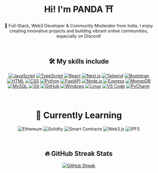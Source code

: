 <h1 align="center">Hi! I'm PANDA ⛩️</h1>

<p align="center">
  👋 Full-Stack, Web3 Developer & Community Moderator from India. I enjoy creating innovative projects and building vibrant online communities, especially on Discord!
</p>

<br/>

<div align="center">

## 🛠 My skills include 
[![JavaScript](https://skillicons.dev/icons?i=js)](https://skillicons.dev) 
[![TypeScript](https://skillicons.dev/icons?i=ts)](https://skillicons.dev) 
[![React](https://skillicons.dev/icons?i=react)](https://skillicons.dev) 
[![Next.js](https://skillicons.dev/icons?i=next)](https://skillicons.dev) 
[![Tailwind](https://skillicons.dev/icons?i=tailwind)](https://skillicons.dev) 
[![Bootstrap](https://skillicons.dev/icons?i=bootstrap)](https://skillicons.dev) 
[![HTML](https://skillicons.dev/icons?i=html)](https://skillicons.dev) 
[![CSS](https://skillicons.dev/icons?i=css)](https://skillicons.dev) 
[![Python](https://skillicons.dev/icons?i=python)](https://skillicons.dev) 
[![FastAPI](https://skillicons.dev/icons?i=fastapi)](https://skillicons.dev) 
[![Node.js](https://skillicons.dev/icons?i=nodejs)](https://skillicons.dev) 
[![Express](https://skillicons.dev/icons?i=express)](https://skillicons.dev) 
[![MongoDB](https://skillicons.dev/icons?i=mongodb)](https://skillicons.dev) 
[![MySQL](https://skillicons.dev/icons?i=mysql)](https://skillicons.dev) 
[![Git](https://skillicons.dev/icons?i=git)](https://skillicons.dev) 
[![GitHub](https://skillicons.dev/icons?i=github)](https://skillicons.dev) 
[![Windows](https://skillicons.dev/icons?i=windows)](https://skillicons.dev) 
[![Linux](https://skillicons.dev/icons?i=linux)](https://skillicons.dev) 
[![VS Code](https://skillicons.dev/icons?i=vscode)](https://skillicons.dev) 
[![PyCharm](https://skillicons.dev/icons?i=pycharm)](https://skillicons.dev)

<br/>

# 📖 Currently Learning
![Ethereum](https://img.shields.io/badge/Ethereum-3C3C3D?style=flat&logo=ethereum&logoColor=white)
![Solidity](https://img.shields.io/badge/Solidity-363636?style=flat&logo=solidity&logoColor=white)
![Smart Contracts](https://img.shields.io/badge/Smart%20Contracts-00A86B?style=flat&logo=ethereum&logoColor=white)
![Web3.js](https://img.shields.io/badge/Web3.js-5A3E7A?style=flat&logo=web3.js&logoColor=white)
![IPFS](https://img.shields.io/badge/IPFS-4A9E94?style=flat&logo=ipfs&logoColor=white)

<br/>

## 🔥 GitHub Streak Stats
<a href="https://git.io/streak-stats">
  <img src="https://streak-stats.demolab.com?user=d3v-panda&theme=github-dark-blue" alt="GitHub Streak" />
</a>

</div>
